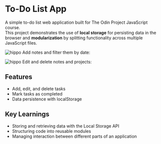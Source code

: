 # To-Do List App

A simple to-do list web application built for The Odin Project JavaScript course.  
This project demonstrates the use of **local storage** for persisting data in the browser and **modularization** by splitting functionality across multiple JavaScript files.

![hippo](https://media3.giphy.com/media/v1.Y2lkPTc5MGI3NjExMHk3M2cyZ2U4aWk2bXMwZW1tdjZtNGliOTFucGhrZnVvajVvanVhYiZlcD12MV9pbnRlcm5hbF9naWZfYnlfaWQmY3Q9Zw/azDKU6PXQ0VrwgFcUP/giphy.gif)
Add notes and filter them by date:

![hippo](https://media4.giphy.com/media/v1.Y2lkPTc5MGI3NjExMmZvOXRhOGt3eHpubW84bzU3c24yY2d6c2pkOTFvbmF0MXVvbXBoZSZlcD12MV9pbnRlcm5hbF9naWZfYnlfaWQmY3Q9Zw/asKiaqq3Quo6GuvrUs/giphy.gif)
Edit and delete notes and projects:

## Features
- Add, edit, and delete tasks
- Mark tasks as completed
- Data persistence with localStorage

## Key Learnings
- Storing and retrieving data with the Local Storage API
- Structuring code into reusable modules
- Managing interaction between different parts of an application

